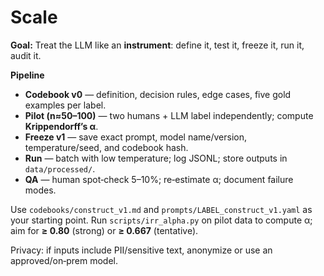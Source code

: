 # Scale

**Goal:** Treat the LLM like an **instrument**: define it, test it, freeze it, run it, audit it.

**Pipeline**
- **Codebook v0** — definition, decision rules, edge cases, five gold examples per label.
- **Pilot (n≈50–100)** — two humans + LLM label independently; compute **Krippendorff’s α**.
- **Freeze v1** — save exact prompt, model name/version, temperature/seed, and codebook hash.
- **Run** — batch with low temperature; log JSONL; store outputs in `data/processed/`.
- **QA** — human spot‑check 5–10%; re‑estimate α; document failure modes.

Use `codebooks/construct_v1.md` and `prompts/LABEL_construct_v1.yaml` as your starting point.
Run `scripts/irr_alpha.py` on pilot data to compute α; aim for **≥ 0.80** (strong) or **≥ 0.667** (tentative).

Privacy: if inputs include PII/sensitive text, anonymize or use an approved/on‑prem model.

